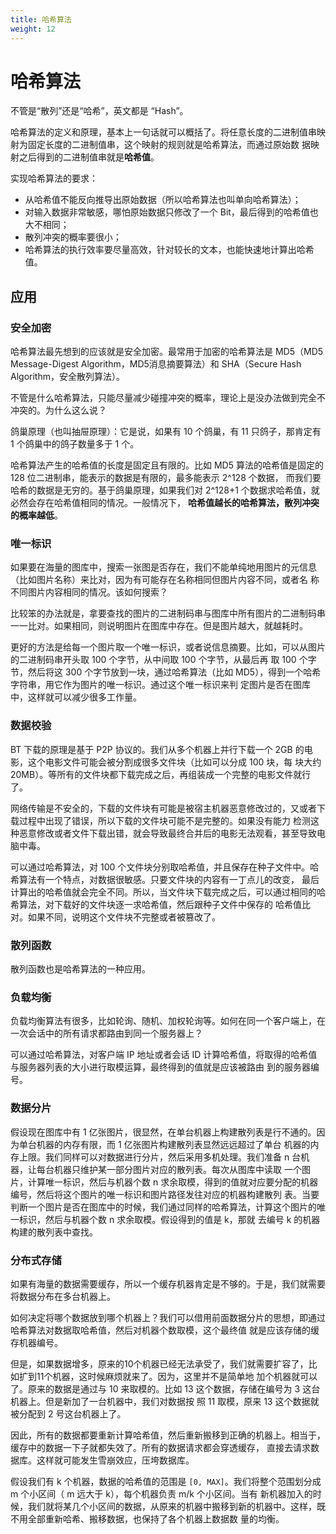 ```yaml
---
title: 哈希算法
weight: 12
---
```


# 哈希算法
不管是“散列”还是“哈希”，英文都是 “Hash”。

哈希算法的定义和原理，基本上一句话就可以概括了。将任意长度的二进制值串映射为固定长度的二进制值串，这个映射的规则就是哈希算法，而通过原始数
据映射之后得到的二进制值串就是**哈希值**。

实现哈希算法的要求：
- 从哈希值不能反向推导出原始数据（所以哈希算法也叫单向哈希算法）；
- 对输入数据非常敏感，哪怕原始数据只修改了一个 Bit，最后得到的哈希值也大不相同；
- 散列冲突的概率要很小；
- 哈希算法的执行效率要尽量高效，针对较长的文本，也能快速地计算出哈希值。

## 应用
### 安全加密
哈希算法最先想到的应该就是安全加密。最常用于加密的哈希算法是 MD5（MD5 Message-Digest Algorithm，MD5消息摘要算法）和 
SHA（Secure Hash Algorithm，安全散列算法）。

不管是什么哈希算法，只能尽量减少碰撞冲突的概率，理论上是没办法做到完全不冲突的。为什么这么说？

鸽巢原理（也叫抽屉原理）：它是说，如果有 10 个鸽巢，有 11 只鸽子，那肯定有 1 个鸽巢中的鸽子数量多于 1 个。

哈希算法产生的哈希值的长度是固定且有限的。比如 MD5 算法的哈希值是固定的 128 位二进制串，能表示的数据是有限的，最多能表示 2^128 个数据，
而我们要哈希的数据是无穷的。基于鸽巢原理，如果我们对 2^128+1 个数据求哈希值，就必然会存在哈希值相同的情况。一般情况下，
**哈希值越长的哈希算法，散列冲突的概率越低**。

### 唯一标识
如果要在海量的图库中，搜索一张图是否存在，我们不能单纯地用图片的元信息（比如图片名称）来比对，因为有可能存在名称相同但图片内容不同，或者名
称不同图片内容相同的情况。该如何搜索？

比较笨的办法就是，拿要查找的图片的二进制码串与图库中所有图片的二进制码串一一比对。如果相同，则说明图片在图库中存在。但是图片越大，就越耗时。

更好的方法是给每一个图片取一个唯一标识，或者说信息摘要。比如，可以从图片的二进制码串开头取 100 个字节，从中间取 100 个字节，从最后再
取 100 个字节，然后将这 300 个字节放到一块，通过哈希算法（比如 MD5），得到一个哈希字符串，用它作为图片的唯一标识。通过这个唯一标识来判
定图片是否在图库中，这样就可以减少很多工作量。

### 数据校验
BT 下载的原理是基于 P2P 协议的。我们从多个机器上并行下载一个 2GB 的电影，这个电影文件可能会被分割成很多文件块（比如可以分成 100 块，每
块大约 20MB）。等所有的文件块都下载完成之后，再组装成一个完整的电影文件就行了。

网络传输是不安全的，下载的文件块有可能是被宿主机器恶意修改过的，又或者下载过程中出现了错误，所以下载的文件块可能不是完整的。如果没有能力
检测这种恶意修改或者文件下载出错，就会导致最终合并后的电影无法观看，甚至导致电脑中毒。

可以通过哈希算法，对 100 个文件块分别取哈希值，并且保存在种子文件中。哈希算法有一个特点，对数据很敏感。只要文件块的内容有一丁点儿的改变，
最后计算出的哈希值就会完全不同。所以，当文件块下载完成之后，可以通过相同的哈希算法，对下载好的文件块逐一求哈希值，然后跟种子文件中保存的
哈希值比对。如果不同，说明这个文件块不完整或者被篡改了。

### 散列函数
散列函数也是哈希算法的一种应用。

### 负载均衡
负载均衡算法有很多，比如轮询、随机、加权轮询等。如何在同一个客户端上，在一次会话中的所有请求都路由到同一个服务器上？

可以通过哈希算法，对客户端 IP 地址或者会话 ID 计算哈希值，将取得的哈希值与服务器列表的大小进行取模运算，最终得到的值就是应该被路由
到的服务器编号。

### 数据分片
假设现在图库中有 1 亿张图片，很显然，在单台机器上构建散列表是行不通的。因为单台机器的内存有限，而 1 亿张图片构建散列表显然远远超过了单台
机器的内存上限。我们同样可以对数据进行分片，然后采用多机处理。我们准备 n 台机器，让每台机器只维护某一部分图片对应的散列表。每次从图库中读取
一个图片，计算唯一标识，然后与机器个数 n 求余取模，得到的值就对应要分配的机器编号，然后将这个图片的唯一标识和图片路径发往对应的机器构建散列
表。当要判断一个图片是否在图库中的时候，我们通过同样的哈希算法，计算这个图片的唯一标识，然后与机器个数 n 求余取模。假设得到的值是 k，那就
去编号 k 的机器构建的散列表中查找。

### 分布式存储
如果有海量的数据需要缓存，所以一个缓存机器肯定是不够的。于是，我们就需要将数据分布在多台机器上。

如何决定将哪个数据放到哪个机器上？我们可以借用前面数据分片的思想，即通过哈希算法对数据取哈希值，然后对机器个数取模，这个最终值
就是应该存储的缓存机器编号。

但是，如果数据增多，原来的10个机器已经无法承受了，我们就需要扩容了，比如扩到11个机器，这时候麻烦就来了。因为，这里并不是简单地
加个机器就可以了。原来的数据是通过与 10 来取模的。比如 13 这个数据，存储在编号为 3 这台机器上。但是新加了一台机器中，我们对数据按
照 11 取模，原来 13 这个数据就被分配到 2 号这台机器上了。

因此，所有的数据都要重新计算哈希值，然后重新搬移到正确的机器上。相当于，缓存中的数据一下子就都失效了。所有的数据请求都会穿透缓存，
直接去请求数据库。这样就可能发生雪崩效应，压垮数据库。

假设我们有 k 个机器，数据的哈希值的范围是 `[0, MAX]`。我们将整个范围划分成 m 个小区间（ m 远大于 k），每个机器负责 m/k 个小区间。当有
新机器加入的时候，我们就将某几个小区间的数据，从原来的机器中搬移到新的机器中。这样，既不用全部重新哈希、搬移数据，也保持了各个机器上数据数
量的均衡。



